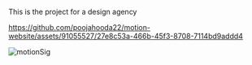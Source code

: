 
This is the project for a design agency

https://github.com/poojahooda22/motion-website/assets/91055527/27e8c53a-466b-45f3-8708-7114bd9addd4

![motionSig](https://github.com/poojahooda22/motion-website/assets/91055527/4e382850-52b1-4b9f-8878-7f952225ec3e)




